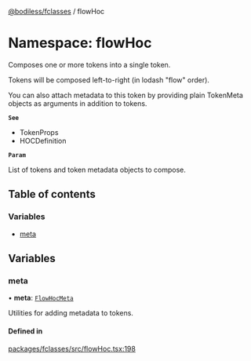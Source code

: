 [@bodiless/fclasses](../README.md) / flowHoc

# Namespace: flowHoc

Composes one or more tokens into a single token.

Tokens will be composed left-to-right (in lodash "flow" order).

You can also attach metadata to this token by providing plain TokenMeta
objects as arguments in addition to tokens.

**`See`**

 - TokenProps
 - HOCDefinition

**`Param`**

List of tokens and token metadata objects to compose.

## Table of contents

### Variables

- [meta](flowHoc.md#meta)

## Variables

### meta

• **meta**: [`FlowHocMeta`](../README.md#flowhocmeta)

Utilities for adding metadata to tokens.

#### Defined in

[packages/fclasses/src/flowHoc.tsx:198](https://github.com/johnsonandjohnson/Bodiless-JS/blob/8207f8a8d/packages/fclasses/src/flowHoc.tsx#L198)
